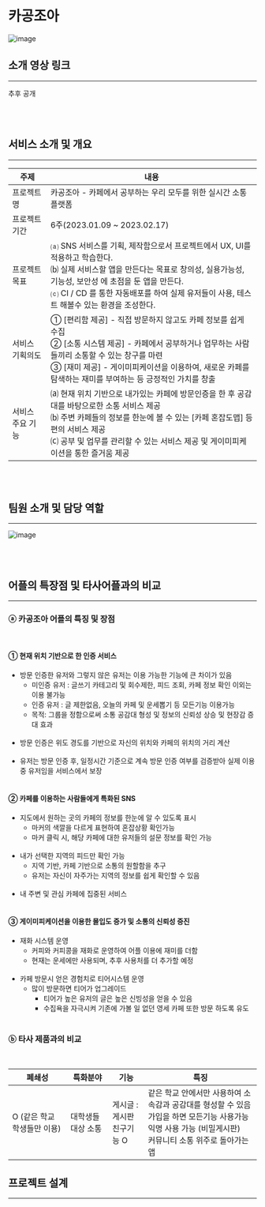 # 카공조아
![image](https://user-images.githubusercontent.com/104764340/219511886-bd58a5ba-3bdd-48b9-95f2-0a4fb839d0e9.png)
## 소개 영상 링크
----
추후 공개

<br>
<br>

## 서비스 소개 및 개요
----

|주제|내용|
|--|--|
|프로젝트 명|카공조아 - 카페에서 공부하는 우리 모두를 위한 실시간 소통 플랫폼|
|프로젝트 기간|6주(2023.01.09 ~ 2023.02.17)|
|프로젝트 목표|    ⒜ SNS 서비스를 기획, 제작함으로서 프로젝트에서 UX, UI를 적용하고 학습한다.<br>⒝ 실제 서비스할 앱을 만든다는 목표로 창의성, 실용가능성, 기능성, 보안성 에 초점을 둔 앱을 만든다.<br>⒞ CI / CD 를 통한 자동배포를 하여 실제 유저들이 사용, 테스트 해볼수 있는 환경을 조성한다.|
서비스 기획의도| ① [편리함 제공] - 직접 방문하지 않고도 카페 정보를 쉽게 수집<br>② [소통 시스템 제공] - 카페에서 공부하거나 업무하는 사람들끼리 소통할 수 있는 창구를 마련<br>③ [재미 제공] - 게이미피케이션을 이용하여, 새로운 카페를 탐색하는 재미를 부여하는 등 긍정적인 가치를 창출|
|서비스 주요 기능|⒜ 현재 위치 기반으로 내가있는 카페에 방문인증을 한 후  공감대를 바탕으로한 소통 서비스 제공<br>⒝ 주변 카페들의 정보를 한눈에 볼 수 있는 [카페 혼잡도맵] 등 편의 서비스 제공<br>⒞ 공부 및 업무를 관리할 수 있는 서비스 제공 및 게이미피케이션을 통한 즐거움 제공|

<br>
<br>

## 팀원 소개 및 담당 역할
----

![image](https://user-images.githubusercontent.com/104764340/219519125-71c924d2-5e02-4e74-9bf7-d0f2a2448f8f.png)

<br>
<br>

## 어플의 특장점 및 타사어플과의 비교
----

### ⓐ 카공조아 어플의 특징 및 장점
<br>

#### ① 현재 위치 기반으로 한 인증 서비스

* 방문 인증한 유저와 그렇지 않은 유저는 이용 가능한 기능에 큰 차이가 있음<br>
    * 미인증 유저 : 글쓰기 카테고리 및 회수제한, 피드 조회, 카페 정보 확인 이외는 이용 불가능<br>
   * 인증 유저 : 글 제한없음, 오늘의 카페 및 운세뽑기 등 모든기능 이용가능<br>
   * 목적: 그룹을 정함으로써 소통 공감대 형성 및 정보의 신뢰성 상승 및 현장감 증대 효과<br><br>
* 방문 인증은  위도 경도를 기반으로 자신의 위치와 카페의 위치의 거리 계산<br><br>
* 유저는 방문 인증 후, 일정시간 기준으로 계속 방문 인증 여부를 검증받아 실제 이용중 유저임을 서비스에서 보장 <br><br>


#### ② 카페를 이용하는 사람들에게 특화된 SNS 
* 지도에서 원하는 곳의 카페의 정보를 한눈에 알 수 있도록 표시<br>
   * 마커의 색깔을 다르게 표현하여 혼잡상황 확인가능<br>
   * 마커 클릭 시, 해당 카페에 대한 유저들의 설문 정보를 확인 가능<br><br>
* 내가 선택한 지역의 피드만 확인 가능<br>
   * 지역 기반, 카페 기반으로 소통의 원할함을 추구<br>
   * 유저는 자신이 자주가는 지역의 정보를 쉽게 확인할 수 있음<br><br>
* 내 주변 및 관심 카페에 집중된 서비스<br><br>


#### ③ 게이미피케이션을 이용한 몰입도 증가 및 소통의 신뢰성 증진
* 재화 시스템 운영<br>
  * 커피와 커피콩을 재화로 운영하여 어플 이용에 재미를 더함<br>
  * 현재는 운세에만 사용되며, 추후 사용처를 더 추가할 예정<br><br>
* 카페 방문시 얻은 경험치로 티어시스템 운영<br>
   * 많이 방문하면 티어가 업그레이드<br>
      * 티어가 높은 유저의 글은 높은 신빙성을 얻을 수 있음<br>
      * 수집욕을 자극시켜 기존에 가볼 일 없던 영세 카페 또한 방문 하도록 유도<br><br>


### ⓑ 타사 제품과의 비교

<br>

|폐쇄성|특화분야|기능|특징
|--|--|--|--|
|O (같은 학교 학생들만 이용)|대학생들 대상 소통|게시글 : 게시판<br>친구기능 O|같은 학교 안에서만 사용하여 소속감과 공감대를 형성할 수 있음<br>가입을 하면 모든기능 사용가능<br>익명 사용 가능 (비밀게시판)<br>커뮤니티 소통 위주로 돌아가는 앱|


## 프로젝트 설계
----

## 